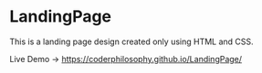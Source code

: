 # LandingPage
This is a landing page design created only using HTML and CSS.

Live Demo -> https://coderphilosophy.github.io/LandingPage/
